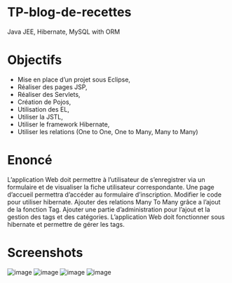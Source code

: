 # TP-blog-de-recettes
Java JEE, Hibernate, MySQL with ORM

# Objectifs
 - Mise en place d’un projet sous Eclipse,
 - Réaliser des pages JSP, 
 - Réaliser des Servlets, 
 - Création de Pojos, 
 - Utilisation des EL,
 - Utiliser la JSTL, 
 - Utiliser le framework Hibernate, 
 - Utiliser les relations (One to One, One to Many, Many to Many)

# Enoncé
L’application Web doit permettre à l’utilisateur de s’enregistrer via un formulaire et de visualiser la fiche utilisateur correspondante. Une page d’accueil permettra d’accéder au formulaire d’inscription. Modifier le code pour utiliser hibernate. Ajouter des relations Many To Many grâce a l’ajout de la fonction Tag. Ajouter une partie d’administration pour l’ajout et la gestion des tags et des catégories. L’application Web doit fonctionner sous hibernate et permettre de gérer les tags.

# Screenshots
![image](https://github.com/handrianasolo/tp-blog-recettes/blob/master/screenshots/capture_ecran_accueil.PNG)
![image](https://github.com/handrianasolo/tp-blog-recettes/blob/master/screenshots/capture_ecran_inscription.PNG)
![image](https://github.com/handrianasolo/tp-blog-recettes/blob/master/screenshots/capture_ecran_connection_membre.PNG)
![image](https://github.com/handrianasolo/tp-blog-recettes/blob/master/screenshots/capture_ecran_page_membre_connecter.PNG)


